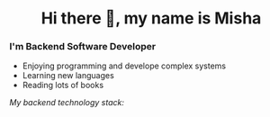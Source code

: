 <h1 align="center"> Hi there 👋, my name is Misha
  
### I'm Backend Software Developer
- Enjoying programming and develope complex systems
- Learning new languages
- Reading lots of books

_My backend technology stack:_

